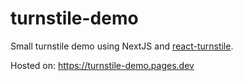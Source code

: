 # turnstile-demo

Small turnstile demo using NextJS and [react-turnstile](https://www.npmjs.com/package/react-turnstile).

Hosted on: https://turnstile-demo.pages.dev
